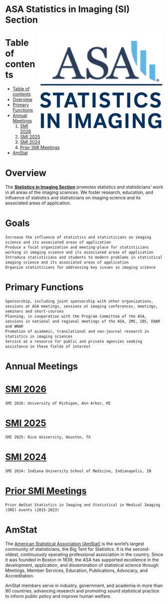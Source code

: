 # ASA Statistics in Imaging (SI) Section

<a href="https://www.statsinimaging.org/"><img align="right" width="400" src="https://github.com/ASA-SII/website/blob/main/images/AmStat_SiI_Logo.png?raw=true"></a>

Table of contents
=================

<!--ts-->
   * [Table of contents](#table-of-contents)
   * [Overview](#overview)
   * [Primary Functions](#primary-functions)
   * [Annual Meetings](#annual-meetings)
       1. [SMI 2026](#smi-2026)
       2. [SMI 2025](#smi-2025)
       3. [SMI 2024](#smi-2024)
       4. [Prior SMI Meetings](#prior-smi-meetings)
   * [AmStat](#amstat)
<!--te-->

Overview
========
The **[Statistics in Imaging Section](https://www.statsinimaging.org/)** promotes statistics and statisticians’ work in all areas of the imaging sciences.
We foster research, education, and influence of statistics and statisticians on imaging science and its associated areas of application.


Goals
=====

    Increase the influence of statistics and statisticians on imaging science and its associated areas of application
    Produce a focal organization and meeting-place for statisticians working in imaging science and its associated areas of application
    Introduce statisticians and students to modern problems in statistical imaging science and its associated areas of application
    Organize statisticians for addressing key issues in imaging science

Primary Functions
=================

    Sponsorship, including joint sponsorship with other organizations, sessions at ASA meetings, sessions at imaging conferences, meetings, seminars and short-courses
    Planning, in cooperation with the Program Committee of the ASA, sessions in national and regional meetings of the ASA, IMS, IBS, ENAR and WNAR
    Promotion of academic, translational and non-journal research in statistics in imaging sciences
    Service as a resource for public and private agencies seeking assistance in these fields of interest

Annual Meetings
===============

# [SMI 2026](/smi-2026.md)

    SMI 2026: University of Michigan, Ann Arbor, MI

# [SMI 2025](https://statistics.rice.edu/events/2025-statistical-methods-imaging-conference)

    SMI 2025: Rice University, Houston, TX

# [SMI 2024](https://medicine.iu.edu/biostatistics/news-events/statistical-methods-in-imaging-conference)

    SMI 2024: Indiana University School of Medicine, Indianapolis, IN

# [Prior SMI Meetings](https://www.statsinimaging.org/events_smi/)

    Prior AmStat Statistics in Imaging and Statistical in Medical Imaging (SMI) events (2015-2023) 

AmStat
======
The [American Statistical Association (AmStat)](https://www.amstat.org)  is the world’s largest community of statisticians, the 
Big Tent for Statistics. It is the second-oldest, continuously operating professional association in the country. 
Since it was founded in Boston in 1839, the ASA has supported excellence in the development, application, and dissemination of 
statistical science through Meetings, Member Services, Education, Publications, Advocacy, and Accreditation.  

AmStat members serve in industry, government, and academia in more than 90 countries, advancing research and promoting
sound statistical practice to inform public policy and improve human welfare.
